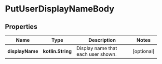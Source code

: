 
# PutUserDisplayNameBody

## Properties
Name | Type | Description | Notes
------------ | ------------- | ------------- | -------------
**displayName** | **kotlin.String** | Display name that each user shown. |  [optional]



